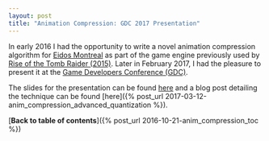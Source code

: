```yaml
---
layout: post
title: "Animation Compression: GDC 2017 Presentation"
---
```

In early 2016 I had the opportunity to write a novel animation compression algorithm for [Eidos Montreal](https://eidosmontreal.com/en) as part of the game engine previously used by [Rise of the Tomb Raider (2015)](https://en.wikipedia.org/wiki/Rise_of_the_Tomb_Raider). Later in February 2017, I had the pleasure to present it at the [Game Developers Conference (GDC)](http://www.gdconf.com/).

The slides for the presentation can be found [here](/public/simple_and_powerful_animation_compression_gdc2017.pdf) and a blog post detailing the technique can be found [here]({% post_url 2017-03-12-anim_compression_advanced_quantization %}).

[**Back to table of contents**]({% post_url 2016-10-21-anim_compression_toc %})
